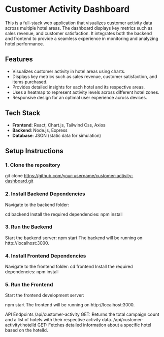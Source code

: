 # Customer Activity Dashboard

This is a full-stack web application that visualizes customer activity data across multiple hotel areas. The dashboard displays key metrics such as sales revenue, and customer satisfaction. It integrates both the backend and frontend to provide a seamless experience in monitoring and analyzing hotel performance.

## Features
- Visualizes customer activity in hotel areas using charts.
- Displays key metrics such as sales revenue, customer satisfaction, and items purchased.
- Provides detailed insights for each hotel and its respective areas.
- Uses a heatmap to represent activity levels across different hotel zones.
- Responsive design for an optimal user experience across devices.

## Tech Stack
- **Frontend**: React, Chart.js, Tailwind Css, Axios
- **Backend**: Node.js, Express
- **Database**: JSON (static data for simulation)

## Setup Instructions

### 1. Clone the repository

git clone https://github.com/your-username/customer-activity-dashboard.git


### 2. Install Backend Dependencies
Navigate to the backend folder:

cd backend
Install the required dependencies:
npm install


### 3. Run the Backend
Start the backend server:
npm start
The backend will be running on http://localhost:3000.


### 4. Install Frontend Dependencies
Navigate to the frontend folder:
cd frontend
Install the required dependencies:
npm install


### 5. Run the Frontend
Start the frontend development server:

npm start
The frontend will be running on http://localhost:3000.

API Endpoints
/api/customer-activity
GET: Returns the total campaign count and a list of hotels with their respective activity data.
/api/customer-activity/:hotelId
GET: Fetches detailed information about a specific hotel based on the hotelId.
